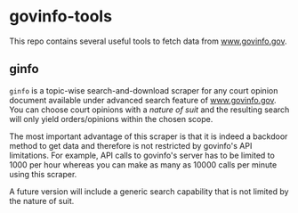 # govinfo-tools

This repo contains several useful tools to fetch data from www.govinfo.gov.

## ginfo

`ginfo` is a topic-wise search-and-download scraper for any court opinion document available under advanced search feature of www.govinfo.gov. You can choose court opinions with a *nature of suit* and the resulting search will
only yield orders/opinions within the chosen scope.

The most important advantage of this scraper is that it is indeed a backdoor method to get data and therefore is not restricted by govinfo's API limitations. For example, API calls to govinfo's server has to
be limited to 1000 per hour whereas you can make as many as 10000 calls per minute using this scraper.

A future version will include a generic search capability that is not limited by the nature of suit.
